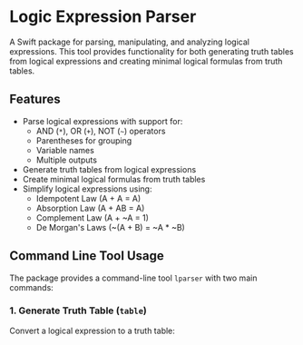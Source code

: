 # Logic Expression Parser

A Swift package for parsing, manipulating, and analyzing logical expressions. This tool provides functionality for both generating truth tables from logical expressions and creating minimal logical formulas from truth tables.

## Features

- Parse logical expressions with support for:
  - AND (`*`), OR (`+`), NOT (`~`) operators
  - Parentheses for grouping
  - Variable names
  - Multiple outputs
- Generate truth tables from logical expressions
- Create minimal logical formulas from truth tables
- Simplify logical expressions using:
  - Idempotent Law (A + A = A)
  - Absorption Law (A + AB = A)
  - Complement Law (A + ~A = 1)
  - De Morgan's Laws (~(A + B) = ~A * ~B)

## Command Line Tool Usage

The package provides a command-line tool `lparser` with two main commands:

### 1. Generate Truth Table (`table`)

Convert a logical expression to a truth table:
